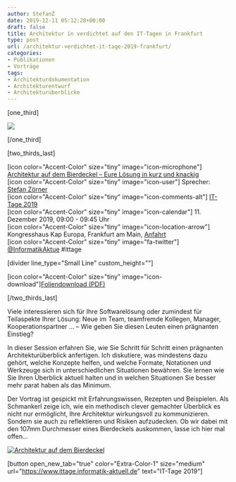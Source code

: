 ```yaml
---
author: StefanZ
date: 2019-12-11 05:12:28+00:00
draft: false
title: Architektur in verdichtet auf den IT-Tagen in Frankfurt
type: post
url: /architektur-verdichtet-it-tage-2019-frankfurt/
categories:
- Publikationen
- Vorträge
tags:
- Architekturdokumentation
- Architekturentwurf
- Architekturüberblic­ke
---
```


[one_third]




[![](https://www.embarc.de/wp-content/uploads/2019/06/720-Logo_Informatik_Aktuell-3-e1561024736895.png)
](https://www.ittage.informatik-aktuell.de/)




[/one_third]




[two_thirds_last]




[icon color="Accent-Color" size="tiny" image="icon-microphone"] [Architektur auf dem Bierdeckel – Eure Lösung in kurz und knackig](https://www.ittage.informatik-aktuell.de/programm/2019/architektur-auf-dem-bierdeckel-eure-loesung-in-kurz-und-knackig/)  
[icon color="Accent-Color" size="tiny" image="icon-user"] Sprecher: [Stefan Zörner](https://www.embarc.de/stefan-zoerner/)  
[icon color="Accent-Color" size="tiny" image="icon-comments-alt"] [IT-Tage 2019](https://www.ittage.informatik-aktuell.de)  
[icon color="Accent-Color" size="tiny" image="icon-calendar"] 11. Dezember 2019, 09:00 - 09:45 Uhr  
[icon color="Accent-Color" size="tiny" image="icon-location-arrow"] Kongresshaus Kap Europa, Frankfurt am Main, [Anfahrt](https://www.ittage.informatik-aktuell.de/konferenz/veranstaltungsort/)  
[icon color="Accent-Color" size="tiny" image="fa-twitter"] [@InformatikAktue](https://twitter.com/InformatikAktue ) #ittage





[divider line_type="Small Line" custom_height=""]




[icon color="Accent-Color" size="tiny" image="icon-download"][Foliendownload (PDF)](https://www.embarc.de/wp-content/uploads/2019/12/Architektur-Bierdeckel_szoerner_ITTage2019_deploy.pdf)




[/two_thirds_last]




Viele interessieren sich für Ihre Softwarelösung oder zumindest für Teilaspekte Ihrer Lösung: Neue im Team, teamfremde Kollegen, Manager, Kooperationspartner … – Wie geben Sie diesen Leuten einen prägnanten Einstieg?




In dieser Session erfahren Sie, wie Sie Schritt für Schritt einen prägnanten Architekturüberblick anfertigen. Ich diskutiere, was mindestens dazu gehört, welche Konzepte helfen, und welche Formate, Notationen und Werkzeuge sich in unterschiedlichen Situationen bewähren. Sie lernen wie Sie Ihren Überblick aktuell halten und in welchen Situationen Sie besser mehr parat haben als das Minimum.




Der Vortrag ist gespickt mit Erfahrungswissen, Rezepten und Beispielen. Als Schmankerl zeige ich, wie ein methodisch clever gemachter Überblick es nicht nur ermöglicht, Ihre Architektur wirkungsvoll zu kommunizieren. Sondern sie auch zu reflektieren und Risiken aufzudecken. Ob wir dabei mit den 107mm Durchmesser eines Bierdeckels auskommen, lasse ich hier mal offen...




[![Architektur auf dem Bierdeckel](https://www.embarc.de/wp-content/uploads/2019/12/Architektur-Bierdeckel_szoerner_ITTage2019_720x405.png)
](https://www.embarc.de/wp-content/uploads/2019/12/Architektur-Bierdeckel_szoerner_ITTage2019_deploy.pdf)







[button open_new_tab="true" color="Extra-Color-1" size="medium" url="https://www.ittage.informatik-aktuell.de" text="IT-Tage 2019"]





 





